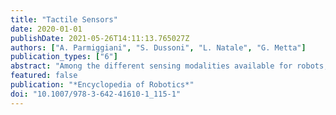 ```yaml
---
title: "Tactile Sensors"
date: 2020-01-01
publishDate: 2021-05-26T14:11:13.765027Z
authors: ["A. Parmiggiani", "S. Dussoni", "L. Natale", "G. Metta"]
publication_types: ["6"]
abstract: "Among the different sensing modalities available for robots, vision and force sensing have traditionally been the predominant ones. Physical interaction tasks, however, greatly benefit from the nuanced information provided by tactile sensors. For this reason, researchers devoted to this line of research considerable efforts for many years. The purpose of this entry is to provide an overview of the state of the art, to present the most salient recent findings, and to describe the most promising future research directions."
featured: false
publication: "*Encyclopedia of Robotics*"
doi: "10.1007/978-3-642-41610-1_115-1"
---
```


